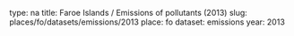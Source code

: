 type: na
title: Faroe Islands / Emissions of pollutants (2013)
slug: places/fo/datasets/emissions/2013
place: fo
dataset: emissions
year: 2013
